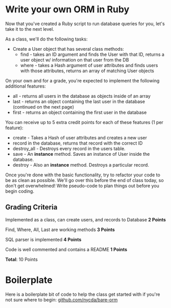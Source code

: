 # Write your own ORM in Ruby

Now that you've created a Ruby script to run database queries for you, let's take it to the next level.

As a class, we'll do the following tasks:

- Create a User object that has several class methods:
  - find - takes an ID argument and finds the User with that ID, returns a user object w/ information on that user from the DB
  - where - takes a Hash argument of user attributes and finds users with those attributes, returns an array of matching User objects

On your own and for a grade, you're expected to implement the following additional features:

- all - returns all users in the database as objects inside of an array
- last - returns an object containing the last user in the database
(continued on the next page)
- first - returns an object containing the first user in the database

You can receive up to 5 extra credit points for each of these features (1 per feature):

  - create - Takes a Hash of user attributes and creates a new user
  - record in the database, returns that record with the correct ID
  - destroy_all - Destroys every record in the users table.
  - save - An **instance** method. Saves an instance of User inside the database.
  - destroy - Also an **instance** method. Destroys a particular record.

Once you're done with the basic functionality, try to refactor your code to be as clean as possible. We'll go over this before the end of class today, so don't get overwhelmed! Write pseudo-code to plan things out before you begin coding.

## Grading Criteria

Implemented as a class, can create users, and records to Database
__2 Points__

Find, Where, All, Last are working methods
__3 Points__

SQL parser is implemented
__4 Points__

Code is well commented and contains a README
__1 Points__

__Total__: 10 Points

# Boilerplate

Here is a boilerplate bit of code to help the class get started with if you're not sure where to begin:
[github.com/nycda/bare-orm](https://github.com/nycda/bare-orm)
